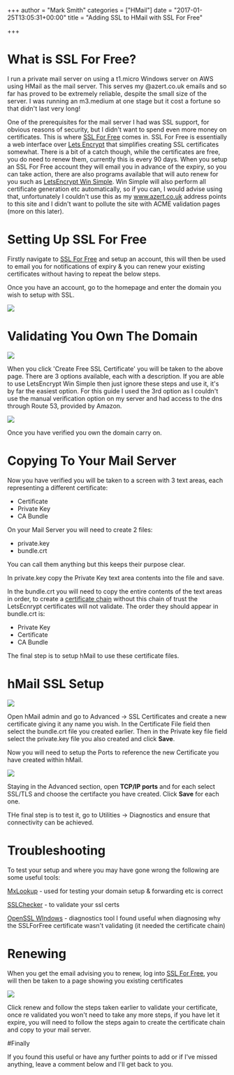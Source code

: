 +++
author = "Mark Smith"
categories = ["HMail"]
date = "2017-01-25T13:05:31+00:00"
title = "Adding SSL to HMail with SSL For Free"

+++
# What is SSL For Free?

I<span style="letter-spacing: 0.01em;"> run a private mail server on using a t1.micro Windows server on AWS using HMail as the mail server. This serves my @azert.co.uk emails and so far has proved to be extremely reliable, despite the small size of the server. I was running an m3.medium at one stage but it cost a fortune so that didn't last very long!</span>

One of the prerequisites for the mail server I had was SSL support, for obvious reasons of security, but I didn't want to spend even more money on certificates. This is where [SSL For Free](https://www.sslforfree.com/) comes in. SSL For Free is essentially a web interface over [Lets Encrypt](https://letsencrypt.org/) that simplifies creating SSL certificates somewhat. There is a bit of a catch though, while the certificates are free, you do need to renew them, currently this is every 90 days. When you setup an SSL For Free account they will email you in advance of the expiry, so you can take action, there are also programs available that will auto renew for you such as [LetsEncrypt Win Simple](https://github.com/Lone-Coder/letsencrypt-win-simple). Win Simple will also perform all certificate generation etc automatically, so if you can, I would advise using that, unfortunately I couldn't use this as my www.azert.co.uk address points to this site and I didn't want to pollute the site with ACME validation pages (more on this later).

# Setting Up SSL For Free

Firstly navigate to [SSL For Free](https://www.sslforfree.com/) and setup an account, this will then be used to email you for notifications of expiry & you can renew your existing certificates without having to repeat the below steps.

Once you have an account, go to the homepage and enter the domain you wish to setup with SSL.

![](/uploads/2017/01/29/Setup-Domain.PNG)

# Validating You Own The Domain

![](/uploads/2017/01/29/Validation-options.PNG)

When you click 'Create Free SSL Certificate' you will be taken to the above page. There are 3 options available, each with a description. If you are able to use LetsEncrypt Win Simple then just ignore these steps and use it, it's by far the easiest option. For this guide I used the 3rd option as I couldn't use the manual verification option on my server and had access to the dns through Route 53, provided by Amazon.

![](/uploads/2017/01/29/Manually%20verify.PNG)

Once you have verified you own the domain carry on.

# Copying To Your Mail Server

Now you have verified you will be taken to a screen with 3 text areas, each representing a different certificate:

*   Certificate
*   Private Key
*   CA Bundle

On your Mail Server you will need to create 2 files:

*   private.key
*   bundle.crt

You can call them anything but this keeps their purpose clear.

In private.key copy the Private Key text area contents into the file and save.

In the bundle.crt you will need to copy the entire contents of the text areas in order, to create a [certificate chain](https://support.dnsimple.com/articles/what-is-ssl-certificate-chain/) without this chain of trust the LetsEcnrypt certificates will not validate. The order they should appear in bundle.crt is:

*   Private Key
*   Certificate
*   CA Bundle

The final step is to setup hMail to use these certificate files.

# hMail SSL Setup

![](/uploads/2017/01/29/SSLSetup.PNG)

Open hMail admin and go to Advanced -> SSL Certificates and create a new certificate giving it any name you wish. In the Certificate File field then select the bundle.crt file you created earlier. Then in the Private key file field select the private.key file you also created and click **Save**.

Now you will need to setup the Ports to reference the new Certificate you have created within hMail.

![](/uploads/2017/01/29/PortSetup.PNG)

Staying in the Advanced section, open **TCP/IP ports** and for each select SSL/TLS and choose the certifacte you have created. Click **Save** for each one.

THe final step is to test it, go to Utilities -> Diagnostics and ensure that connectivity can be achieved.

# Troubleshooting

To test your setup and where you may have gone wrong the following are some useful tools:

[MxLookup](http://mxtoolbox.com/) - used for testing your domain setup & forwarding etc is correct

[SSLChecker](https://www.sslshopper.com/ssl-checker.html) - to validate your ssl certs

[OpenSSL WIndows](http://slproweb.com/products/Win32OpenSSL.html) - diagnostics tool I found useful when diagnosing why the SSLForFree certificate wasn't validating (it needed the certificate chain)

# Renewing

When you get the email advising you to renew, log into [SSL For Free](https://www.sslforfree.com/), you will then be taken to a page showing you existing certificates

![](/uploads/2017/01/25/SSL-certs.PNG)

Click renew and follow the steps taken earlier to validate your certificate, once re validated you won't need to take any more steps, if you have let it expire, you will need to follow the steps again to create the certificate chain and copy to your mail server.

#Finally

If you found this useful or have any further points to add or if I've missed anything, leave a comment below and I'll get back to you.